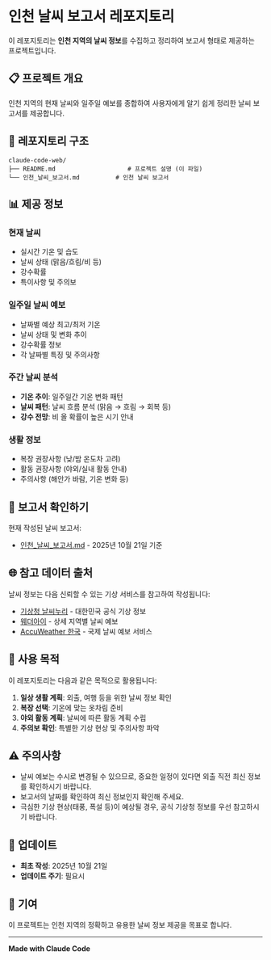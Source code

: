 # 인천 날씨 보고서 레포지토리

이 레포지토리는 **인천 지역의 날씨 정보**를 수집하고 정리하여 보고서 형태로 제공하는 프로젝트입니다.

## 📋 프로젝트 개요

인천 지역의 현재 날씨와 일주일 예보를 종합하여 사용자에게 알기 쉽게 정리한 날씨 보고서를 제공합니다.

## 📂 레포지토리 구조

```
claude-code-web/
├── README.md                    # 프로젝트 설명 (이 파일)
└── 인천_날씨_보고서.md          # 인천 날씨 보고서
```

## 📊 제공 정보

### 현재 날씨
- 실시간 기온 및 습도
- 날씨 상태 (맑음/흐림/비 등)
- 강수확률
- 특이사항 및 주의보

### 일주일 날씨 예보
- 날짜별 예상 최고/최저 기온
- 날씨 상태 및 변화 추이
- 강수확률 정보
- 각 날짜별 특징 및 주의사항

### 주간 날씨 분석
- **기온 추이**: 일주일간 기온 변화 패턴
- **날씨 패턴**: 날씨 흐름 분석 (맑음 → 흐림 → 회복 등)
- **강수 전망**: 비 올 확률이 높은 시기 안내

### 생활 정보
- 복장 권장사항 (낮/밤 온도차 고려)
- 활동 권장사항 (야외/실내 활동 안내)
- 주의사항 (해안가 바람, 기온 변화 등)

## 📖 보고서 확인하기

현재 작성된 날씨 보고서:
- [인천_날씨_보고서.md](./인천_날씨_보고서.md) - 2025년 10월 21일 기준

## 🌐 참고 데이터 출처

날씨 정보는 다음 신뢰할 수 있는 기상 서비스를 참고하여 작성됩니다:

- [기상청 날씨누리](https://www.weather.go.kr) - 대한민국 공식 기상 정보
- [웨더아이](https://www.weatheri.co.kr) - 상세 지역별 날씨 예보
- [AccuWeather 한국](https://www.accuweather.com/ko/kr/incheon) - 국제 날씨 예보 서비스

## 🎯 사용 목적

이 레포지토리는 다음과 같은 목적으로 활용됩니다:

1. **일상 생활 계획**: 외출, 여행 등을 위한 날씨 정보 확인
2. **복장 선택**: 기온에 맞는 옷차림 준비
3. **야외 활동 계획**: 날씨에 따른 활동 계획 수립
4. **주의보 확인**: 특별한 기상 현상 및 주의사항 파악

## ⚠️ 주의사항

- 날씨 예보는 수시로 변경될 수 있으므로, 중요한 일정이 있다면 외출 직전 최신 정보를 확인하시기 바랍니다.
- 보고서의 날짜를 확인하여 최신 정보인지 확인해 주세요.
- 극심한 기상 현상(태풍, 폭설 등)이 예상될 경우, 공식 기상청 정보를 우선 참고하시기 바랍니다.

## 📅 업데이트

- **최초 작성**: 2025년 10월 21일
- **업데이트 주기**: 필요시

## 🤝 기여

이 프로젝트는 인천 지역의 정확하고 유용한 날씨 정보 제공을 목표로 합니다.

---

**Made with Claude Code**
